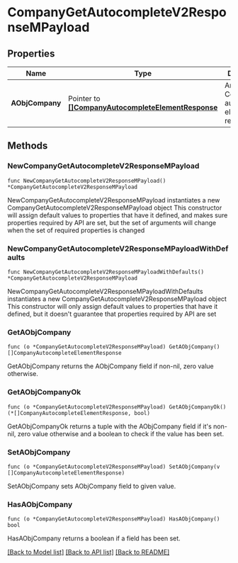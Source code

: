 # CompanyGetAutocompleteV2ResponseMPayload

## Properties

Name | Type | Description | Notes
------------ | ------------- | ------------- | -------------
**AObjCompany** | Pointer to [**[]CompanyAutocompleteElementResponse**](CompanyAutocompleteElementResponse.md) | An array of Company autocomplete element response. | [optional] 

## Methods

### NewCompanyGetAutocompleteV2ResponseMPayload

`func NewCompanyGetAutocompleteV2ResponseMPayload() *CompanyGetAutocompleteV2ResponseMPayload`

NewCompanyGetAutocompleteV2ResponseMPayload instantiates a new CompanyGetAutocompleteV2ResponseMPayload object
This constructor will assign default values to properties that have it defined,
and makes sure properties required by API are set, but the set of arguments
will change when the set of required properties is changed

### NewCompanyGetAutocompleteV2ResponseMPayloadWithDefaults

`func NewCompanyGetAutocompleteV2ResponseMPayloadWithDefaults() *CompanyGetAutocompleteV2ResponseMPayload`

NewCompanyGetAutocompleteV2ResponseMPayloadWithDefaults instantiates a new CompanyGetAutocompleteV2ResponseMPayload object
This constructor will only assign default values to properties that have it defined,
but it doesn't guarantee that properties required by API are set

### GetAObjCompany

`func (o *CompanyGetAutocompleteV2ResponseMPayload) GetAObjCompany() []CompanyAutocompleteElementResponse`

GetAObjCompany returns the AObjCompany field if non-nil, zero value otherwise.

### GetAObjCompanyOk

`func (o *CompanyGetAutocompleteV2ResponseMPayload) GetAObjCompanyOk() (*[]CompanyAutocompleteElementResponse, bool)`

GetAObjCompanyOk returns a tuple with the AObjCompany field if it's non-nil, zero value otherwise
and a boolean to check if the value has been set.

### SetAObjCompany

`func (o *CompanyGetAutocompleteV2ResponseMPayload) SetAObjCompany(v []CompanyAutocompleteElementResponse)`

SetAObjCompany sets AObjCompany field to given value.

### HasAObjCompany

`func (o *CompanyGetAutocompleteV2ResponseMPayload) HasAObjCompany() bool`

HasAObjCompany returns a boolean if a field has been set.


[[Back to Model list]](../README.md#documentation-for-models) [[Back to API list]](../README.md#documentation-for-api-endpoints) [[Back to README]](../README.md)


